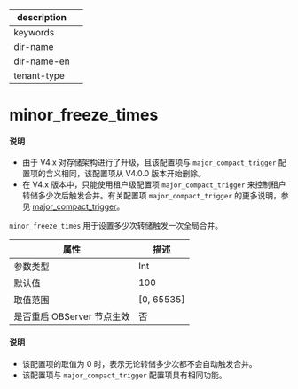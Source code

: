 |description||
|---|---|
|keywords||
|dir-name||
|dir-name-en||
|tenant-type||

# minor_freeze_times

<main id="notice" type='explain'>
<h4>说明</h4>
<ul><li>由于 V4.x 对存储架构进行了升级，且该配置项与 <code>major_compact_trigger</code> 配置项的含义相同，该配置项从 V4.0.0 版本开始删除。</li>
<li>在 V4.x 版本中，只能使用租户级配置项 <code>major_compact_trigger</code> 来控制租户转储多少次后触发合并。有关配置项 <code>major_compact_trigger</code> 的更多说明，参见 <a href="../400.tenant-level-configuration-items/1800.major_compact_trigger.md">major_compact_trigger</a>。</li></ul>
</main>

`minor_freeze_times` 用于设置多少次转储触发一次全局合并。

|      **属性**      |    **描述**    |
|------------------|--------------|
| 参数类型             | Int           |
| 默认值              | 100          |
| 取值范围             | \[0, 65535\] |
| 是否重启 OBServer 节点生效 | 否            |

<main id="notice" type='explain'>
  <h4>说明</h4>
  <ul>
  <li> 该配置项的取值为 0 时，表示无论转储多少次都不会自动触发合并。 </li>
  <li> 该配置项与 <code>major_compact_trigger</code> 配置项具有相同功能。 </li>
  </ul>
</main>

